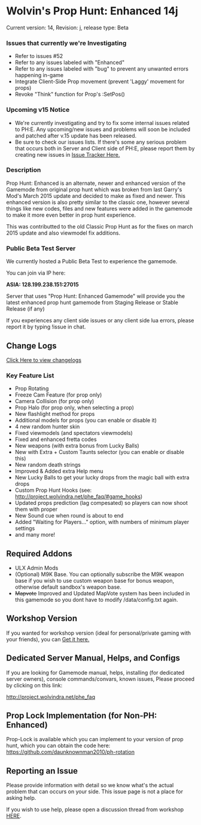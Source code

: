 # Wolvin's Prop Hunt: Enhanced 14j

Current version: 14, Revision: j, release type: Beta

### Issues that currently we're Investigating
- Refer to issues #52
- Refer to any issues labeled with "Enhanced"
- Refer to any issues labeled with "bug" to prevent any unwanted errors happening in-game
- Integrate Client-Side Prop movement (prevent 'Laggy' movement for props)
- Revoke "Think" function for Prop's :SetPos()

### Upcoming v15 Notice
- We're currently investigating and try to fix some internal issues related to PH:E. Any upcoming/new issues and problems will soon be included and patched after v.15 update has been released.
- Be sure to check our issues lists. If there's some any serious problem that occurs both in Server and Client side of PH:E, please report them by creating new issues in [Issue Tracker Here.](https://github.com/Vinzuerio/ph-enhanced/issues)

### Description
Prop Hunt: Enhanced is an alternate, newer and enhanced version of the Gamemode from original prop hunt which was broken from last Garry's Mod's March 2015 update and decided to make as fixed and newer. This enhanced version is also pretty similar to the classic one, however several things like new codes, files and new features were added in the gamemode to make it
more even better in prop hunt experience.

This was contributted to the old Classic Prop Hunt as for the fixes on march 2015 update and also viewmodel fix additions.

### Public Beta Test Server
We currently hosted a Public Beta Test to experience the gamemode.

You can join via IP here: 

**ASIA: 128.199.238.151:27015**

Server that uses "Prop Hunt: Enhanced Gamemode" will provide you the latest enhanced prop hunt gamemode from Staging Release or Stable Release (if any)

If you experiences any client side issues or any client side lua errors, please report it by typing !issue in chat.

## Change Logs
[Click Here to view changelogs](http://project.wolvindra.net/phe/)

### Key Feature List
* Prop Rotating
* Freeze Cam Feature (for prop only)
* Camera Collision (for prop only)
* Prop Halo (for prop only, when selecting a prop)
* New flashlight method for props
* Additional models for props (you can enable or disable it)
* 4 new random hunter skin
* Fixed viewmodels (and spectators viewmodels)
* Fixed and enhanced fretta codes
* New weapons (with extra bonus from Lucky Balls)
* New with Extra + Custom Taunts selector (you can enable or disable this)
* New random death strings
* Improved & Added extra Help menu
* New Lucky Balls to get your lucky drops from the magic ball with extra drops
* Custom Prop Hunt Hooks (see: http://project.wolvindra.net/phe_faq/#game_hooks)
* Updated props prediction (lag compesated) so players can now shoot them with proper
* New Sound cue when round is about to end
* Added "Waiting for Players..." option, with numbers of minimum player settings
* and many more!

## Required Addons
* ULX Admin Mods
* (Optional) M9K Base. You can optionally subscribe the M9K weapon base if you wish to use custom weapon base for bonus weapon, otherwise default sandbox's weapon base.
* ~~Mapvote~~ Improved and Updated MapVote system has been included in this gamemode so you dont have to modify /data/config.txt again.

## Workshop Version
If you wanted for workshop version (ideal for personal/private gaming with your friends), you can [Get it here.](https://steamcommunity.com/sharedfiles/filedetails/?id=417565863)

## Dedicated Server Manual, Helps, and Configs
If you are looking for Gamemode manual, helps, installing (for dedicated server owners), console commands/convars, known issues, Please proceed by clicking on this link:

http://project.wolvindra.net/phe_faq

## Prop Lock Implementation (for Non-PH: Enhanced)
Prop-Lock is available which you can implement to your version of prop hunt, which you can obtain the code here: https://github.com/daunknownman2010/ph-rotation

## Reporting an Issue
Please provide information with detail so we know what's the actual problem that can occurs on your side. This issue page is not a place for asking help.

If you wish to use help, please open a discussion thread from workshop [HERE](http://steamcommunity.com/sharedfiles/filedetails/discussions/417565863).
